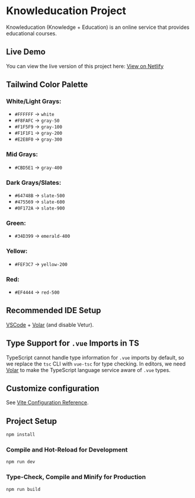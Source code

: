 # Knowleducation Project

Knowleducation (Knowledge + Education) is an online service that provides educational courses.

## Live Demo

You can view the live version of this project here: [View on Netlify](https://lucky-tulumba-594def.netlify.app/)

## Tailwind Color Palette

### White/Light Grays:

- `#FFFFFF` → `white`
- `#F8FAFC` → `gray-50`
- `#F1F5F9` → `gray-100`
- `#F1F1F1` → `gray-200`
- `#E2E8F0` → `gray-300`

### Mid Grays:

- `#CBD5E1` → `gray-400`

### Dark Grays/Slates:

- `#64748B` → `slate-500`
- `#475569` → `slate-600`
- `#0F172A` → `slate-900`

### Green:

- `#34D399` → `emerald-400`

### Yellow:

- `#FEF3C7` → `yellow-200`

### Red:

- `#EF4444` → `red-500`

## Recommended IDE Setup

[VSCode](https://code.visualstudio.com/) + [Volar](https://marketplace.visualstudio.com/items?itemName=Vue.volar) (and disable Vetur).

## Type Support for `.vue` Imports in TS

TypeScript cannot handle type information for `.vue` imports by default, so we replace the `tsc` CLI with `vue-tsc` for type checking. In editors, we need [Volar](https://marketplace.visualstudio.com/items?itemName=Vue.volar) to make the TypeScript language service aware of `.vue` types.

## Customize configuration

See [Vite Configuration Reference](https://vitejs.dev/config/).

## Project Setup

```sh
npm install
```

### Compile and Hot-Reload for Development

```sh
npm run dev
```

### Type-Check, Compile and Minify for Production

```sh
npm run build
```
